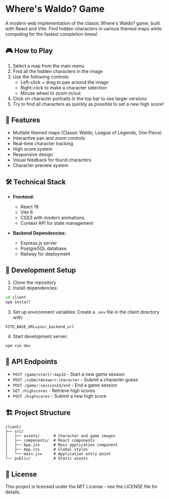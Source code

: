 # Where's Waldo? Game

A modern web implementation of the classic Where's Waldo? game, built with React and Vite. Find hidden characters in various themed maps while competing for the fastest completion times!

## 🎮 How to Play

1. Select a map from the main menu
2. Find all the hidden characters in the image
3. Use the following controls:
   - Left-click + drag to pan around the image
   - Right-click to make a character selection
   - Mouse wheel to zoom in/out
4. Click on character portraits in the top bar to see larger versions
5. Try to find all characters as quickly as possible to set a new high score!

## 🚀 Features

- Multiple themed maps (Classic Waldo, League of Legends, One Piece)
- Interactive pan and zoom controls
- Real-time character tracking
- High score system
- Responsive design
- Visual feedback for found characters
- Character preview system

## 🛠️ Technical Stack

- **Frontend:**
  - React 19
  - Vite 6
  - CSS3 with modern animations
  - Context API for state management

- **Backend Dependencies:**
  - Express.js server
  - PostgreSQL database
  - Railway for deployment

## 🔧 Development Setup

1. Clone the repository
2. Install dependencies:
```bash
cd client
npm install
```

3. Set up environment variables:
Create a `.env` file in the client directory with:
```
VITE_BASE_URL=your_backend_url
```

4. Start development server:
```bash
npm run dev
```

## 📝 API Endpoints

- `POST /game/start/:mapId` - Start a new game session
- `POST /submitAnswer/:character` - Submit a character guess
- `POST /game/:sessionId/end` - End a game session
- `GET /highscores` - Retrieve high scores
- `POST /highscores` - Submit a new high score

## 🏗️ Project Structure

```
client/
├── src/
│   ├── assets/      # Character and game images
│   ├── components/  # React components
│   ├── App.jsx      # Main application component
│   ├── App.css      # Global styles
│   └── main.jsx     # Application entry point
└── public/          # Static assets
```



## 📜 License

This project is licensed under the MIT License - see the LICENSE file for details.



